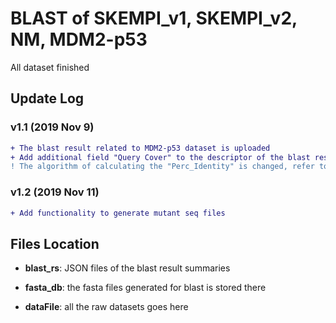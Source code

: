 # BLAST of SKEMPI_v1, SKEMPI_v2, NM, MDM2-p53

All dataset finished

## Update Log

### v1.1 (2019 Nov 9)

```diff
+ The blast result related to MDM2-p53 dataset is uploaded
+ Add additional field "Query Cover" to the descriptor of the blast result
! The algorithm of calculating the "Perc_Identity" is changed, refer to README in the /blast_rs file to see the exact change
```

### v1.2 (2019 Nov 11)
```diff
+ Add functionality to generate mutant seq files
```

## Files Location

* __blast_rs__: JSON files of the blast result summaries

* __fasta_db__: the fasta files generated for blast is stored there

* __dataFile__: all the raw datasets goes here
